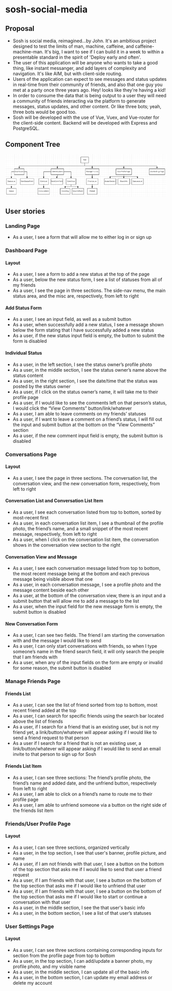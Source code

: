 # sosh-social-media

## Proposal

* Sosh is social media, reimagined...by John. It's an ambitious project designed to test the limits of man, machine, caffeine, and caffeine-machine-man. It's big, I want to see if I can build it in a week to within a presentable standard in the spirit of 'Deploy early and often'.
* The user of this application will be anyone who wants to take a good thing, like instant messanger, and add layers of complexity and navigation. It's like AIM, but with client-side routing.
* Users of the application can expect to see messages and status updates in real-time from their community of friends, and also that one guy you met at a party once three years ago. Hey! looks like they're having a kid!
* In order to consume the data that is being output to a user they will need a community of friends interacting via the platform to generate messages, status updates, and other content. Or like three bots; yeah, three bots would be good too.
* Sosh will be developed with the use of Vue, Vuex, and Vue-router for the client-side content. Backend will be developed with Express and PostgreSQL.

## Component Tree

![component tree](./images/component-tree.png)

## User stories

### Landing Page

- As a user, I see a form that will allow me to either log in or sign up

### Dashboard Page

#### Layout

- As a user, I see a form to add a new status at the top of the page
- As a user, below the new status form, I see a list of statuses from all of my friends
- As a user, I see the page in three sections. The side-nav menu, the main status area, and the misc are, respectively, from left to right

#### Add Status Form

- As a user, I see an input field, as well as a submit button
- As a user, when successfully add a new status, I see a message shown below the form stating that I have successfully added a new status
- As a user, if the new status input field is empty, the button to submit the form is disabled

#### Individual Status

- As a user, in the left section, I see the status owner’s profile photo
- As a user, in the middle section, I see the status owner’s name above the status content
- As a user, in the right section, I see the date/time that the status was posted by the status owner
- As a user, if I click on the status owner’s name, it will take me to their profile page
- As a user, if I would like to see the comments left on that person’s status, I would click the “View Comments” button/link/whatever
- As a user, I am able to leave comments on my friends’ statuses
- As a user, if I want to leave a comment on a friend’s status, I will fill out the input and submit button at the bottom on the “View Comments” section
- As a user, if the new comment input field is empty, the submit button is disabled

### Conversations Page

#### Layout

- As a user, I see the page in three sections. The conversation list, the conversation view, and the new conversation form, respectively, from left to right

#### Conversation List and Conversation List Item

- As a user, I see each conversation listed from top to bottom, sorted by most-recent first
- As a user, in each conversation list item, I see a thumbnail of the profile photo, the friend’s name, and a small snippet of the most recent message, respectively, from left to right
- As a user, when I click on the conversation list item, the conversation shows in the conversation view section to the right

#### Conversation View and Message

- As a user, I see each conversation message listed from top to bottom, the most recent message being at the bottom and each previous message being visible above that one
- As a user, in each conversation message, I see a profile photo and the message content beside each other
- As a user, at the bottom of the conversation view, there is an input and a submit button that will allow me to add a message to the list
- As a user, when the input field for the new message form is empty, the submit button is disabled

#### New Conversation Form

- As a user, I can see two fields. The friend I am starting the conversation with and the message I would like to send
- As a user, I can only start conversations with friends, so when I type someone’s name in the friend search field, it will only search the people that I am friends with
- As a user, when any of the input fields on the form are empty or invalid for some reason, the submit button is disabled

### Manage Friends Page

#### Friends List

- As a user, I can see the list of friend sorted from top to bottom, most recent friend added at the top
- As a user, I can search for specific friends using the search bar located above the list of friends
- As a user, if I search for a friend that is an existing user, but is not my friend yet, a link/button/whatever will appear asking if I would like to send a friend request to that person
- As a user if I search for a friend that is not an existing user, a link/button/whatever will appear asking if I would like to send an email invite to that person to sign up for Sosh

#### Friends List Item

- As a user, I can see three sections: The friend’s profile photo, the friend’s name and added date, and the unfriend button, respectively from left to right
- As a user, I am able to click on a friend’s name to route me to their profile page
- As a user, I am able to unfriend someone via a button on the right side of the friends list item

### Friends/User Profile Page

#### Layout

- As a user, I can see three sections, organized vertically
- As a user, in the top section, I see that user's banner, profile picture, and name
- As a user, if I am not friends with that user, I see a button on the bottom of the top section that asks me if I would like to send that user a friend request
- As a user, if I am friends with that user, I see a button on the bottom of the top section that asks me if I would like to unfriend that user
- As a user, if I am friends with that user, I see a button on the bottom of the top section that asks me if I would like to start or continue a conversation with that user
- As a user, in the middle section, I see the that user's basic info
- As a user, in the bottom section, I see a list of that user’s statuses

### User Settings Page

#### Layout

- As a user, I can see three sections containing corresponding inputs for section from the profile page from top to bottom
- As a user, in the top section, I can add/update a banner photo, my profile photo, and my visible name
- As a user, in the middle section, I can update all of the basic info
- As a user, in the bottom section, I can update my email address or delete my account
